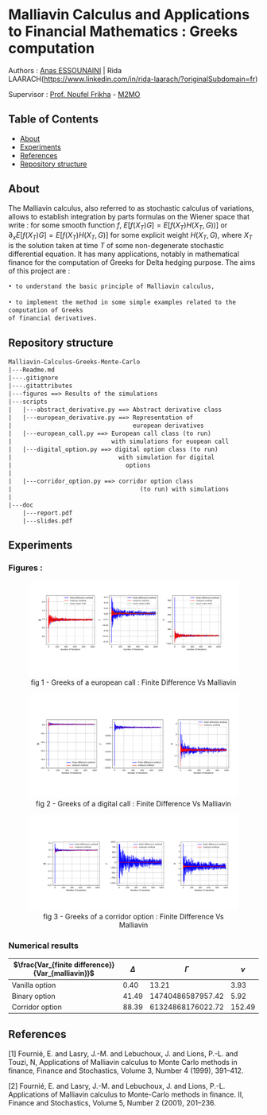# Malliavin Calculus and Applications to Financial Mathematics : Greeks computation 

Authors : [Anas ESSOUNAINI](https://www.linkedin.com/in/anas-essounaini-b7514014a/) | Rida LAARACH(https://www.linkedin.com/in/rida-laarach/?originalSubdomain=fr)

Supervisor : [Prof. Noufel Frikha](https://www.lpsm.paris/pageperso/frikha/) - [M2MO](https://masterfinance.math.univ-paris-diderot.fr/)

## Table of Contents

- [About](#about)
- [Experiments](#res)
- [References](#ref)
- [Repository structure](#repo)

## About <a name = "about"></a>

The Malliavin calculus, also referred to as stochastic calculus of variations, allows to establish
integration by parts formulas on the Wiener space that write : for some smooth function $f$,
$E[f(X_T )G] = E[f(X_T )H(X_T , G))]$ or $∂_xE[f(X_T )G] = E[f(X_T )H(X_T , G)]$ for some explicit
weight $H(X_T , G)$, where $X_T$ is the solution taken at time $T$ of some non-degenerate stochastic
differential equation. It has many applications, notably in mathematical finance for the computation of Greeks for Delta hedging purpose.
The aims of this project are :

    • to understand the basic principle of Malliavin calculus,

    • to implement the method in some simple examples related to the computation of Greeks
    of financial derivatives.

## Repository structure <a name = "repo"></a>

```
Malliavin-Calculus-Greeks-Monte-Carlo
|---Readme.md
|---.gitignore
|---.gitattributes
|---figures ==> Results of the simulations
|---scripts
|   |---abstract_derivative.py ==> Abstract derivative class
|   |---european_derivative.py ==> Representation of 
|                                  european derivatives
|   |---european_call.py ==> European call class (to run)
|                            with simulations for euopean call
|   |---digital_option.py ==> digital option class (to run)
|                              with simulation for digital  
|                                options
|   
|   |---corridor_option.py ==> corridor option class 
|                                    (to run) with simulations
|
|---doc
    |---report.pdf
    |---slides.pdf
```

## Experiments <a name = "res"></a>

### Figures : 

<figure>
  <img src="figures/european_call.png" alt="Caption text">
  <figcaption><center>fig 1 - Greeks of a european call : Finite Difference Vs Malliavin</center></figcaption>
</figure>

<figure>
  <img src="figures/digital_option.PNG" alt="Caption text">
  <figcaption><center>fig 2 - Greeks of a digital call : Finite Difference Vs Malliavin</center></figcaption>
</figure>

<figure>
  <img src="figures/corridor_option.PNG" alt="Caption text">
  <figcaption><center>fig 3 - Greeks of a corridor option : Finite Difference Vs Malliavin</center></figcaption>
</figure>

### Numerical results



| $\frac{Var_{finite difference}}{Var_{malliavin}}$ | $\Delta$ | $\Gamma$          | $\nu$ |
|---------------------------------------------|----------|-------------------|---------|
| Vanilla option                              | 0.40     | 13.21             | 3.93    |
| Binary option                               | 41.49    | 14740486587957.42 | 5.92    |
| Corridor option                             | 88.39    | 61324868176022.72 | 152.49  |

## References <a name = "ref"></a>

[1] Fournié, E. and Lasry, J.-M. and Lebuchoux, J. and Lions, P.-L. and Touzi, N, Applications
of Malliavin calculus to Monte Carlo methods in finance, Finance and Stochastics, Volume 3,
Number 4 (1999), 391–412.

[2] Fournié, E. and Lasry, J.-M. and Lebuchoux, J. and Lions, P.-L. Applications of Malliavin
calculus to Monte-Carlo methods in finance. II, Finance and Stochastics, Volume 5, Number 2
(2001), 201–236.
